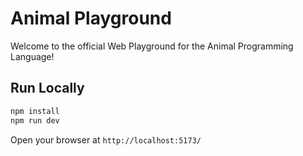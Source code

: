 # Animal Playground

Welcome to the official Web Playground for the Animal Programming Language!

## Run Locally

```bash
npm install
npm run dev
```

Open your browser at `http://localhost:5173/`

